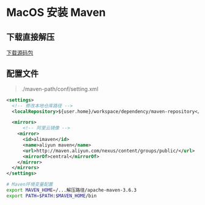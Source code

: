 # MacOS 安装 Maven

## 下载直接解压

[下载源码包](https://maven.apache.org/download.cgi)

## 配置文件

> ./maven-path/conf/setting.xml

```xml
<settings>
  <!-- 修改本地仓库路径 -->
  <localRepository>${user.home}/workspace/dependency/maven-repository</localRepository>

  <mirrors>
      <!-- 阿里云镜像 -->
    <mirror>
      <id>alimaven</id>
      <name>aliyun maven</name>
      <url>http://maven.aliyun.com/nexus/content/groups/public/</url>
      <mirrorOf>central</mirrorOf>
    </mirror>
  </mirrors>
</settings>
```

```bash
# Maven环境变量配置
export MAVEN_HOME=/...解压路径/apache-maven-3.6.3
export PATH=$PATH:$MAVEN_HOME/bin
```
